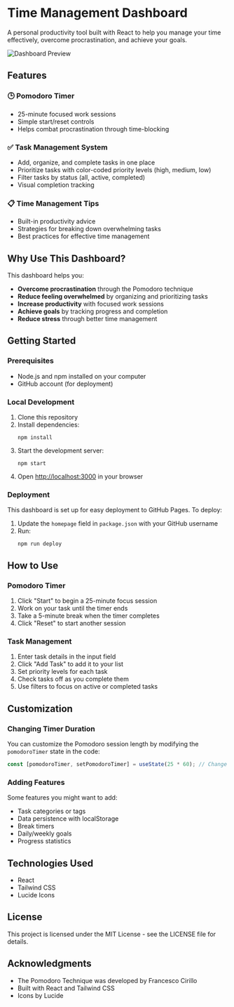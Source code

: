 # Time Management Dashboard

A personal productivity tool built with React to help you manage your time effectively, overcome procrastination, and achieve your goals.

![Dashboard Preview](https://via.placeholder.com/800x450?text=Time+Management+Dashboard)

## Features

### 🕒 Pomodoro Timer
- 25-minute focused work sessions
- Simple start/reset controls
- Helps combat procrastination through time-blocking

### ✅ Task Management System
- Add, organize, and complete tasks in one place
- Prioritize tasks with color-coded priority levels (high, medium, low)
- Filter tasks by status (all, active, completed)
- Visual completion tracking

### 📋 Time Management Tips
- Built-in productivity advice
- Strategies for breaking down overwhelming tasks
- Best practices for effective time management

## Why Use This Dashboard?

This dashboard helps you:
- **Overcome procrastination** through the Pomodoro technique
- **Reduce feeling overwhelmed** by organizing and prioritizing tasks
- **Increase productivity** with focused work sessions
- **Achieve goals** by tracking progress and completion
- **Reduce stress** through better time management

## Getting Started

### Prerequisites
- Node.js and npm installed on your computer
- GitHub account (for deployment)

### Local Development
1. Clone this repository
2. Install dependencies:
   ```
   npm install
   ```
3. Start the development server:
   ```
   npm start
   ```
4. Open [http://localhost:3000](http://localhost:3000) in your browser

### Deployment
This dashboard is set up for easy deployment to GitHub Pages. To deploy:
1. Update the `homepage` field in `package.json` with your GitHub username
2. Run:
   ```
   npm run deploy
   ```

## How to Use

### Pomodoro Timer
1. Click "Start" to begin a 25-minute focus session
2. Work on your task until the timer ends
3. Take a 5-minute break when the timer completes
4. Click "Reset" to start another session

### Task Management
1. Enter task details in the input field
2. Click "Add Task" to add it to your list
3. Set priority levels for each task
4. Check tasks off as you complete them
5. Use filters to focus on active or completed tasks

## Customization

### Changing Timer Duration
You can customize the Pomodoro session length by modifying the `pomodoroTimer` state in the code:

```javascript
const [pomodoroTimer, setPomodoroTimer] = useState(25 * 60); // Change 25 to your desired minutes
```

### Adding Features
Some features you might want to add:
- Task categories or tags
- Data persistence with localStorage
- Break timers
- Daily/weekly goals
- Progress statistics

## Technologies Used

- React
- Tailwind CSS
- Lucide Icons

## License

This project is licensed under the MIT License - see the LICENSE file for details.

## Acknowledgments

- The Pomodoro Technique was developed by Francesco Cirillo
- Built with React and Tailwind CSS
- Icons by Lucide
